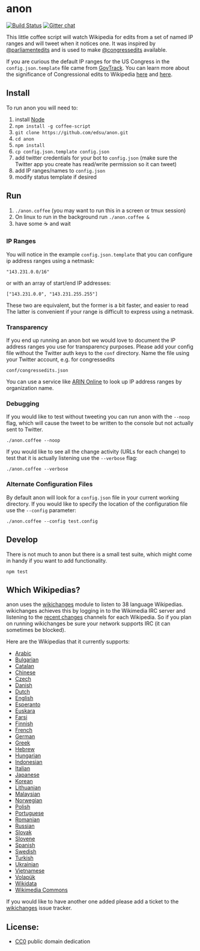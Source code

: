 # anon

[![Build Status](https://secure.travis-ci.org/edsu/anon.png)](http://travis-ci.org/edsu/anon)
[![Gitter chat](https://badges.gitter.im/edsu/anon.png)](https://gitter.im/edsu/anon)

This little coffee script will watch Wikipedia for edits from a set of 
named IP ranges and will tweet when it notices one.  It was inspired by 
[@parliamentedits](https://twitter.com/parliamentedits) and is used to make 
[@congressedits](https://twitter.com/congressedits) available. 

If you are curious the default IP ranges for the US Congress in the `config.json.template` file came from [GovTrack](https://github.com/govtrack/govtrack.us-web/blob/master/website/middleware.py).  You can learn more about the significance of Congressional edits to Wikipedia [here](https://en.wikipedia.org/wiki/U.S._Congressional_staff_edits_to_Wikipedia) and [here](https://en.wikipedia.org/wiki/Wikipedia:Congressional_staffer_edits).

## Install

To run anon you will need to:

1. install [Node](http://nodejs.org)
1. `npm install -g coffee-script`
1. `git clone https://github.com/edsu/anon.git`
1. `cd anon`
1. `npm install`
1. `cp config.json.template config.json`
1. add twitter credentials for your bot to `config.json` (make sure the Twitter
app you create has read/write permission so it can tweet)
1. add IP ranges/names to `config.json`
1. modify status template if desired

## Run


1. `./anon.coffee` (you may want to run this in a screen or tmux session)
1. On linux to run in the background run `./anon.coffee &`
1. have some :coffee: and wait

### IP Ranges

You will notice in the example `config.json.template` that you can configure 
ip address ranges using a netmask:
    
    "143.231.0.0/16"

or with an array of start/end IP addresses:

    ["143.231.0.0", "143.231.255.255"]

These two are equivalent, but the former is a bit faster, and easier to read 
The latter is convenient if your range is difficult to express using a netmask.

### Transparency

If you end up running an anon bot we would love to document the IP address
ranges you use for transparency purposes. Please add your config file 
without the Twitter auth keys to the `conf` directory. Name the file 
using your Twitter account, e.g. for congressedits

    conf/congressedits.json

You can use a service like [ARIN Online](http://whois.arin.net/ui) to look up
IP address ranges by organization name.

### Debugging

If you would like to test without tweeting you can run anon with the 
`--noop` flag, which will cause the tweet to be written to the console
but not actually sent to Twitter.

    ./anon.coffee --noop

If you would like to see all the change activity (URLs for each change) to test
that it is actually listening use the `--verbose` flag:

    ./anon.coffee --verbose

### Alternate Configuration Files

By default anon will look for a `config.json` file in your current working 
directory. If you would like to specify the location of the configuration 
file use the `--config` parameter:

    ./anon.coffee --config test.config

## Develop

There is not much to anon but there is a small test suite, which might
come in handy if you want to add functionality.

    npm test

## Which Wikipedias?

anon uses the [wikichanges](https://github.com/edsu/wikichanges) module
to listen to 38 language Wikipedias. wikichanges achieves this by logging
in to the Wikimedia IRC server and listening to the 
[recent changes](https://meta.wikimedia.org/wiki/IRC/Channels#Recent_changes) 
channels for each Wikipedia. So if you plan on running wikichanges be sure 
your network supports IRC (it can sometimes be blocked). 

Here are the Wikipedias that it currently supports:

* [Arabic](https://ar.wikipedia.org)
* [Bulgarian](https://bg.wikipedia.org)
* [Catalan](https://ca.wikipedia.org)
* [Chinese](https://zh.wikipedia.org)
* [Czech](https://cs.wikipedia.org)
* [Danish](https://da.wikipedia.org)
* [Dutch](https://nl.wikipedia.org)
* [English](https://en.wikipedia.org)
* [Esperanto](https://eo.wikipedia.org)
* [Euskara](https://eu.wikipedia.org)
* [Farsi](https://fa.wikipedia.org)
* [Finnish](https://fi.wikipedia.org)
* [French](https://fr.wikipedia.org)
* [German](https://de.wikipedia.org)
* [Greek](https://el.wikipedia.org)
* [Hebrew](https://he.wikipedia.org)
* [Hungarian](https://hu.wikipedia.org)
* [Indonesian](https://id.wikipedia.org)
* [Italian](https://it.wikipedia.org)
* [Japanese](https://ja.wikipedia.org)
* [Korean](https://ko.wikipedia.org)
* [Lithuanian](https://lt.wikipedia.org)
* [Malaysian](https://ms.wikipedia.org)
* [Norwegian](https://no.wikipedia.org)
* [Polish](https://pl.wikipedia.org)
* [Portuguese](https://pt.wikipedia.org)
* [Romanian](https://ro.wikipedia.org)
* [Russian](https://ru.wikipedia.org)
* [Slovak](https://sk.wikipedia.org)
* [Slovene](https://sl.wikipedia.org)
* [Spanish](https://es.wikipedia.org)
* [Swedish](https://sv.wikipedia.org)
* [Turkish](https://tr.wikipedia.org)
* [Ukrainian](https://uk.wikipedia.org)
* [Vietnamese](https://vi.wikipedia.org)
* [Volapük](https://vo.wikipedia.org)
* [Wikidata](https://wd.wikipedia.org)
* [Wikimedia Commons](https://co.wikipedia.org)

If you would like to have another one added please add a ticket to the
[wikichanges](https://github.com/edsu/wikichanges/issues?state=closed)
issue tracker.

## License: 

* [CC0](LICENSE) public domain dedication
